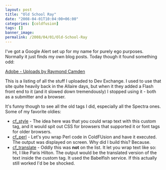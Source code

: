 ```yaml
---
layout: post
title: "Old School Ray"
date: "2008-04-01T10:04:00+06:00"
categories: [coldfusion]
tags: []
banner_image: 
permalink: /2008/04/01/Old-School-Ray
---
```


I've got a Google Alert set up for my name for purely ego purposes. Normally it just finds my own blog posts. Today though it found something odd:

<a href="http://www.adobe.com/cfusion/exchange/index.cfm?event=authorExtensions&authorid=33584601">Adobe - Uploads by Raymond Camden</a>

This is a listing of all the stuff I uploaded to Dev Exchange. I used to use that site quite heavily back in the Allaire days, but when it they added a Flash front end to it (and it slowed down tremendously) I stopped using it - both as a submitter and a browser.

It's funny though to see all the old tags I did, especially all the Spectra ones. Some of my favorite oldies:

<ul>
<li><a href="http://www.adobe.com/cfusion/exchange/index.cfm?event=extensionDetail&loc=en_us&extid=1000607">cf_style</a> - The idea here was that you could wrap text with this custom tag, and it would spit out CSS for browsers that supported it or font tags for older browsers.
<li><a href="http://www.adobe.com/cfusion/exchange/index.cfm?event=extensionDetail&loc=en_us&extid=1001131">cf_perl</a> - Let's you wrap Perl code in ColdFUsion and have it executed. The output was displayed on screen. Why did I build this? Because.
<li><a href="http://www.adobe.com/cfusion/exchange/index.cfm?event=extensionDetail&extid=1000608">cf_translate</a> - Oddly this was <b>not</b> on the list. It let you wrap text like so: <cf_translate from="English" to="French">Hi, I like Paris Hilton</cf_translate>. The output would be the translated version of the text inside the custom tag. It used the Babelfish service. If this actually still worked I'd be be shocked.
</ul>